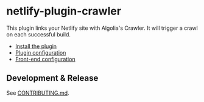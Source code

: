 # netlify-plugin-crawler

This plugin links your Netlify site with Algolia's Crawler.
It will trigger a crawl on each successful build.

- [Install the plugin](https://www.algolia.com/doc/tools/crawler/netlify-plugin/quick-start/)
- [Plugin configuration](https://www.algolia.com/doc/tools/crawler/netlify-plugin/plugin/)
- [Front-end configuration](https://www.algolia.com/doc/tools/crawler/netlify-plugin/front-end/)

## Development & Release

See [CONTRIBUTING.md](./CONTRIBUTING.md).
